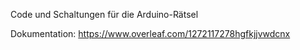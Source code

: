 Code und Schaltungen für die Arduino-Rätsel

Dokumentation: https://www.overleaf.com/1272117278hgfkjjvwdcnx
